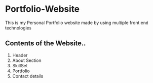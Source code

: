 # Portfolio-Website
This is my Personal Portfolio website made by using multiple front end technologies

## Contents of the Website..
1) Header
2) About Section
3) SkillSet
4) Portfolio
5) Contact details

